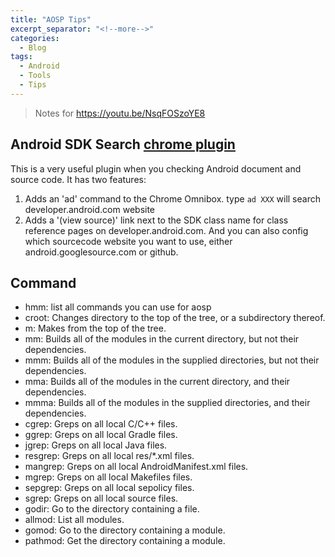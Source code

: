 ```yaml
---
title: "AOSP Tips"
excerpt_separator: "<!--more-->"
categories:
  - Blog
tags:
  - Android
  - Tools
  - Tips
---
```


> Notes for https://youtu.be/NsqFOSzoYE8

## Android SDK Search [chrome plugin](https://chrome.google.com/webstore/detail/android-sdk-search/hgcbffeicehlpmgmnhnkjbjoldkfhoin)
This is a very useful plugin when you checking Android document and source code. It has two features:
1. Adds an 'ad' command to the Chrome Omnibox. type `ad XXX` will search developer.android.com website
2. Adds a '(view source)' link next to the SDK class name for class reference pages on developer.android.com. And you can also config which sourcecode website you want to use, either android.googlesource.com or github.

## Command 
- hmm: list all commands you can use for aosp
- croot:      Changes directory to the top of the tree, or a subdirectory thereof.
- m:          Makes from the top of the tree.
- mm:         Builds all of the modules in the current directory, but not their dependencies.
- mmm:        Builds all of the modules in the supplied directories, but not their dependencies.
- mma:        Builds all of the modules in the current directory, and their dependencies.
- mmma:       Builds all of the modules in the supplied directories, and their dependencies.
- cgrep:      Greps on all local C/C++ files.
- ggrep:      Greps on all local Gradle files.
- jgrep:      Greps on all local Java files.
- resgrep:    Greps on all local res/*.xml files.
- mangrep:    Greps on all local AndroidManifest.xml files.
- mgrep:      Greps on all local Makefiles files.
- sepgrep:    Greps on all local sepolicy files.
- sgrep:      Greps on all local source files.
- godir:      Go to the directory containing a file.
- allmod:     List all modules.
- gomod:      Go to the directory containing a module.
- pathmod:    Get the directory containing a module.


